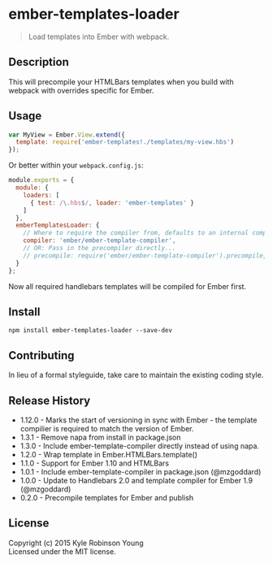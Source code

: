 # ember-templates-loader

> Load templates into Ember with webpack.

## Description

This will precompile your HTMLBars templates when you build with webpack with overrides specific for Ember.

## Usage

``` js
var MyView = Ember.View.extend({
  template: require('ember-templates!./templates/my-view.hbs')
});
```

Or better within your `webpack.config.js`:

``` js
module.exports = {
  module: {
    loaders: [
      { test: /\.hbs$/, loader: 'ember-templates' }
    ]
  },
  emberTemplatesLoader: {
    // Where to require the compiler from, defaults to an internal compiler.
    compiler: 'ember/ember-template-compiler',
    // OR: Pass in the precompiler directly...
    // precompile: require('ember/ember-template-compiler').precompile,
  }
};
```

Now all required handlebars templates will be compiled for Ember first.

## Install

`npm install ember-templates-loader --save-dev`

## Contributing
In lieu of a formal styleguide, take care to maintain the existing coding style.

## Release History
* 1.12.0 - Marks the start of versioning in sync with Ember - the template compilier is required to match the version of Ember.
* 1.3.1 - Remove napa from install in package.json
* 1.3.0 - Include ember-template-compiler directly instead of using napa.
* 1.2.0 - Wrap template in Ember.HTMLBars.template()
* 1.1.0 - Support for Ember 1.10 and HTMLBars
* 1.0.1 - Include ember-template-compiler in package.json (@mzgoddard)
* 1.0.0 - Update to Handlebars 2.0 and template compiler for Ember 1.9 (@mzgoddard)
* 0.2.0 - Precompile templates for Ember and publish

## License
Copyright (c) 2015 Kyle Robinson Young  
Licensed under the MIT license.
